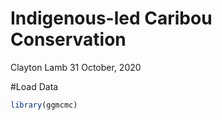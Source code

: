Indigenous-led Caribou Conservation
================
Clayton Lamb
31 October, 2020

\#Load Data

``` r
library(ggmcmc)
```

